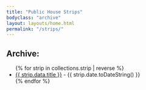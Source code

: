 ```yaml
---
title: "Public House Strips"
bodyclass: "archive"
layout: layouts/home.html
permalink: "/strips/"
---
```


<h2>Archive:</h2>

<ul>
{% for strip in collections.strip | reverse %}
<li><a href="{{ strip.url | url }}">{{ strip.data.title }}</a> - {{ strip.date.toDateString() }}</li>
{% endfor %}
</ul>
